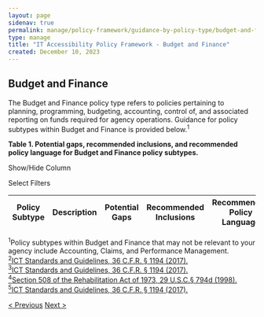 ```yaml
---
layout: page
sidenav: true
permalink: manage/policy-framework/guidance-by-policy-type/budget-and-finance/
type: manage
title: "IT Accessibility Policy Framework - Budget and Finance"
created: December 10, 2023
---
```


<h2 id="standards">
    Budget and Finance
</h2>
The Budget and Finance policy type refers to policies pertaining to planning, programming, budgeting, accounting, control of, and associated reporting on funds required for agency operations. Guidance for policy subtypes within Budget and Finance is provided below.<sup>1</sup>
<div class="q-table" id="policytype-table">
  <p class="table-heading" id="budget-and-finance">
      <b>Table 1. Potential gaps, recommended inclusions, and recommended policy language for Budget and Finance policy subtypes.</b>
  </p>
 <div class="dropdowns">
    <div id="column-filter-list" class="dropdown-check-list">
      <span class="dropdown" tabindex="0">Show/Hide Column</span>
      <ul class="items" id="column-filter">
      </ul>
    </div>
    <div id="table-filter-list" class="dropdown-check-list">
      <span class="dropdown" tabindex="0">Select Filters</span>
      <ul class="items" id="picklist-filter">
      </ul>
    </div>
  </div>
  <table class="it-table">
    <thead>
    <tr>
      <th scope="col" id="PS">Policy Subtype</th>
      <th scope="col" id="DES" class="columnD">Description</th>
      <th scope="col" id="PG" class="columnPG">Potential Gaps</th>
      <th scope="col" id="RI" class="columnRI">Recommended Inclusions</th>
      <th scope="col" id="RPL" class="columnRPL">Recommended Policy Language</th>
    </tr>
    </thead>
    <tbody id="table-body">
    </tbody>
  </table>
</div>

<a class="hover-large nolink"><sup>1</sup>Policy subtypes within Budget and Finance that may not be relevant to your agency include Accounting, Claims, and Performance Management.</a>
<br>
<a class="hover-large" href="https://www.access-board.gov/ict/ict-final-rule.pdf"><sup>2</sup>ICT Standards and Guidelines, 36 C.F.R. § 1194 (2017).</a>
<br>
<a class="hover-large" href="https://www.access-board.gov/ict/ict-final-rule.pdf"><sup>3</sup>ICT Standards and Guidelines, 36 C.F.R. § 1194 (2017).</a>
<br>
<a class="hover-large" href="{{site.baseurl}}/manage/laws-and-policies/section-508-law/"><sup>4</sup>Section 508 of the Rehabilitation Act of 1973, 29 U.S.C.§ 794d (1998).</a>
<br>
<a class="hover-large" href="https://www.access-board.gov/ict/ict-final-rule.pdf"><sup>5</sup>ICT Standards and Guidelines, 36 C.F.R. § 1194 (2017).</a>
<br>
<div>
<div id="prev-next-section">
    <a class="prev-page" title="Go to previous page" 
      href="{{site.baseurl}}/manage/policy-framework/guidance-by-policy-type/administrative-services/"> < Previous</a>
    <a class="prev-page" title="Go to next page"
      href="{{site.baseurl}}/manage/policy-framework/guidance-by-policy-type/communications/"> 
      Next >
    </a>
</div>
</div>








